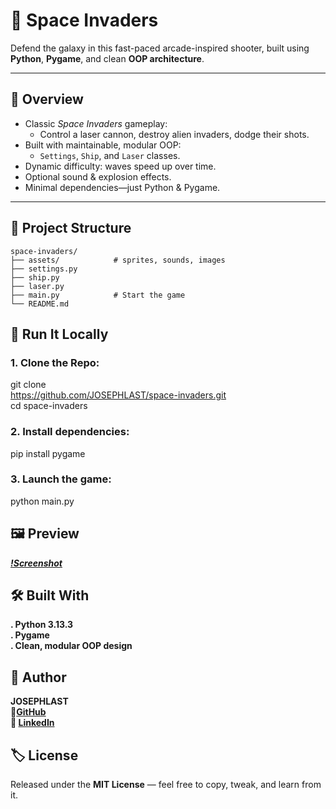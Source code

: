# 👾 Space Invaders

Defend the galaxy in this fast-paced arcade-inspired shooter, built using **Python**, **Pygame**, and clean **OOP architecture**.

---


## 🎯 Overview

- Classic *Space Invaders* gameplay:
  - Control a laser cannon, destroy alien invaders, dodge their shots.
- Built with maintainable, modular OOP:
  - `Settings`, `Ship`, and `Laser` classes.
- Dynamic difficulty: waves speed up over time.
- Optional sound & explosion effects.
- Minimal dependencies—just Python & Pygame.

---


## 📁 Project Structure

```text
space-invaders/
├── assets/            # sprites, sounds, images
├── settings.py
├── ship.py
├── laser.py
├── main.py            # Start the game
└── README.md
```


## 🚀 Run It Locally

### 1. Clone the Repo:
git clone    
https://github.com/JOSEPHLAST/space-invaders.git    
cd space-invaders    

### 2. Install dependencies:
pip install pygame

### 3. Launch the game:
python main.py


## 🖼️ Preview

***[!Screenshot](space-invaders-screenshot.png)***


## 🛠️ Built With

**. Python 3.13.3**    
**. Pygame**    
**. Clean, modular OOP design**    


## 📌 Author

**JOSEPHLAST**    
**🔗[GitHub](https://github.com/JOSEPHLAST)**    
**🔗 [LinkedIn](https://www.linkedin.com/in/josephlast-a-aaa813354/)**    


## 🏷️ License

Released under the **MIT License** — feel free to copy, tweak, and learn from it.
